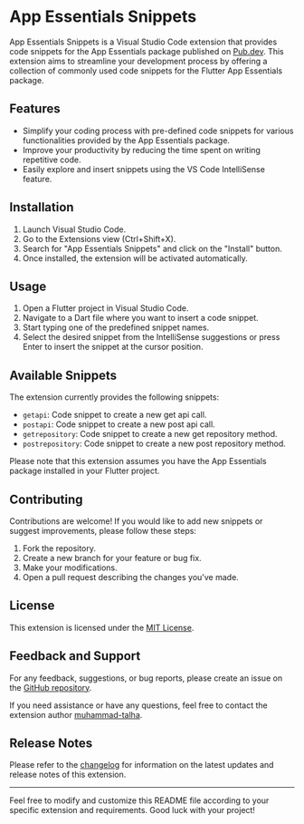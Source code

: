 # App Essentials Snippets

App Essentials Snippets is a Visual Studio Code extension that provides code snippets for the App Essentials package published on [Pub.dev](https://pub.dev/packages/app_essentials). This extension aims to streamline your development process by offering a collection of commonly used code snippets for the Flutter App Essentials package.

## Features

- Simplify your coding process with pre-defined code snippets for various functionalities provided by the App Essentials package.
- Improve your productivity by reducing the time spent on writing repetitive code.
- Easily explore and insert snippets using the VS Code IntelliSense feature.

## Installation

1. Launch Visual Studio Code.
2. Go to the Extensions view (Ctrl+Shift+X).
3. Search for "App Essentials Snippets" and click on the "Install" button.
4. Once installed, the extension will be activated automatically.

## Usage

1. Open a Flutter project in Visual Studio Code.
2. Navigate to a Dart file where you want to insert a code snippet.
3. Start typing one of the predefined snippet names.
4. Select the desired snippet from the IntelliSense suggestions or press Enter to insert the snippet at the cursor position.

## Available Snippets

The extension currently provides the following snippets:

- `getapi`: Code snippet to create a new get api call.
- `postapi`: Code snippet to create a new post api call.
- `getrepository`: Code snippet to create a new get repository method.
- `postrepository`: Code snippet to create a new post repository method.

Please note that this extension assumes you have the App Essentials package installed in your Flutter project.

## Contributing

Contributions are welcome! If you would like to add new snippets or suggest improvements, please follow these steps:

1. Fork the repository.
2. Create a new branch for your feature or bug fix.
3. Make your modifications.
4. Open a pull request describing the changes you've made.

## License

This extension is licensed under the [MIT License](LICENSE).

## Feedback and Support

For any feedback, suggestions, or bug reports, please create an issue on the [GitHub repository](https://github.com/ztalha6/app_essentials_extension).

If you need assistance or have any questions, feel free to contact the extension author [muhammad-talha](mailto:ztalha6@gmail.com).

## Release Notes

Please refer to the [changelog](CHANGELOG.md) for information on the latest updates and release notes of this extension.

---

Feel free to modify and customize this README file according to your specific extension and requirements. Good luck with your project!
